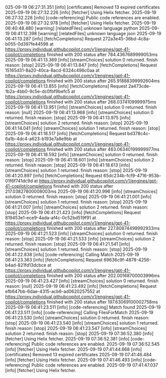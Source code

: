 025-09-19 06:27:31.351 [info] [certificates] Removed 13 expired certificates
2025-09-19 06:27:32.226 [info] [fetcher] Using Helix fetcher.
2025-09-19 06:27:32.228 [info] [code-referencing] Public code references are enabled.
2025-09-19 06:27:32.978 [info] [fetcher] Using Helix fetcher.
2025-09-19 06:40:48.480 [warning] [relatedFiles] unknown language python
2025-09-19 06:41:12.398 [warning] [relatedFiles] unknown language json
2025-09-19 06:41:13.287 [info] [fetchCompletions] Request 272a3e45-36bd-4c8a-b055-0d397fe44598 at <https://proxy.individual.githubcopilot.com/v1/engines/gpt-41-copilot/completions> finished with 200 status after 784.4367689999053ms
2025-09-19 06:41:13.369 [info] [streamChoices] solution 0 returned. finish reason: [stop]
2025-09-19 06:41:13.847 [info] [fetchCompletions] Request 15165d31-8a20-40ca-8acd-6324c496c0aa at <https://proxy.individual.githubcopilot.com/v1/engines/gpt-41-copilot/completions> finished with 200 status after 265.91888399992604ms
2025-09-19 06:41:13.855 [info] [fetchCompletions] Request 2a473cde-1b2a-4bb0-9c5e-dc0fbf9befc5 at <https://proxy.individual.githubcopilot.com/v1/engines/gpt-41-copilot/completions> finished with 200 status after 268.0374109999975ms
2025-09-19 06:41:13.951 [info] [streamChoices] solution 0 returned. finish reason: [null]
2025-09-19 06:41:13.968 [info] [streamChoices] solution 0 returned. finish reason: [stop]
2025-09-19 06:41:13.975 [info] [streamChoices] solution 2 returned. finish reason: [stop]
2025-09-19 06:41:14.041 [info] [streamChoices] solution 1 returned. finish reason: [stop]
2025-09-19 06:41:18.517 [info] [fetchCompletions] Request bd378c4c-6a1b-4dc4-a623-b193e7a8e9bb at <https://proxy.individual.githubcopilot.com/v1/engines/gpt-41-copilot/completions> finished with 200 status after 463.06340199999977ms
2025-09-19 06:41:18.592 [info] [streamChoices] solution 0 returned. finish reason: [stop]
2025-09-19 06:41:18.601 [info] [streamChoices] solution 2 returned. finish reason: [stop]
2025-09-19 06:41:18.613 [info] [streamChoices] solution 1 returned. finish reason: [stop]
2025-09-19 06:41:20.897 [info] [fetchCompletions] Request 65dc234b-fcf9-4716-953b-01f6f741dc9d at <https://proxy.individual.githubcopilot.com/v1/engines/gpt-41-copilot/completions> finished with 200 status after 217.03827800008003ms
2025-09-19 06:41:20.996 [info] [streamChoices] solution 0 returned. finish reason: [stop]
2025-09-19 06:41:21.001 [info] [streamChoices] solution 1 returned. finish reason: [stop]
2025-09-19 06:41:21.007 [info] [streamChoices] solution 2 returned. finish reason: [stop]
2025-09-19 06:41:21.423 [info] [fetchCompletions] Request 819453e1-ece9-4ada-af4c-0c52bd519f91 at <https://proxy.individual.githubcopilot.com/v1/engines/gpt-41-copilot/completions> finished with 200 status after 227.80874499992933ms
2025-09-19 06:41:21.523 [info] [streamChoices] solution 0 returned. finish reason: [stop]
2025-09-19 06:41:21.533 [info] [streamChoices] solution 2 returned. finish reason: [stop]
2025-09-19 06:41:21.541 [info] [streamChoices] solution 1 returned. finish reason: [stop]
2025-09-19 06:41:22.838 [info] [code-referencing] Calling Match
2025-09-19 06:41:23.363 [info] [fetchCompletions] Request 69636c9f-4878-4256-b4ad-821fd13dcbce at <https://proxy.individual.githubcopilot.com/v1/engines/gpt-41-copilot/completions> finished with 200 status after 202.00168700003996ms
2025-09-19 06:41:23.427 [info] [streamChoices] solution 0 returned. finish reason: [null]
2025-09-19 06:41:23.492 [info] [fetchCompletions] Request efb647bb-6dae-4315-acb6-ad0620257552 at <https://proxy.individual.githubcopilot.com/v1/engines/gpt-41-copilot/completions> finished with 200 status after 197.63069100002758ms
2025-09-19 06:41:23.511 [info] [code-referencing] Match found
2025-09-19 06:41:23.511 [info] [code-referencing] Calling FilesForMatch
2025-09-19 06:41:23.530 [info] [streamChoices] solution 0 returned. finish reason: [stop]
2025-09-19 06:41:23.540 [info] [streamChoices] solution 1 returned. finish reason: [stop]
2025-09-19 06:41:23.547 [info] [streamChoices] solution 2 returned. finish reason: [stop]
2025-09-19 07:36:52.380 [info] [fetcher] Using Helix fetcher.
2025-09-19 07:36:52.381 [info] [code-referencing] Public code references are enabled.
2025-09-19 07:36:52.545 [info] [fetcher] Using Helix fetcher.
2025-09-19 07:41:44.668 [info] [certificates] Removed 13 expired certificates
2025-09-19 07:41:46.484 [info] [fetcher] Using Helix fetcher.
2025-09-19 07:41:46.493 [info] [code-referencing] Public code references are enabled.
2025-09-19 07:41:47.037 [info] [fetcher] Using Helix fetcher.


